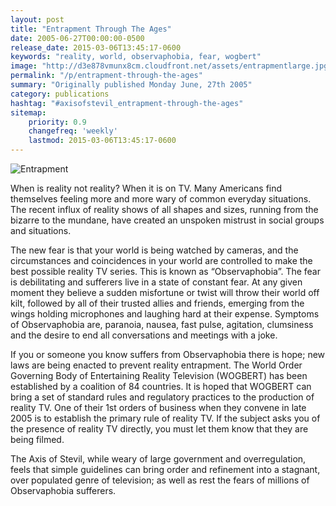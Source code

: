 ```yaml
---
layout: post
title: "Entrapment Through The Ages"
date: 2005-06-27T00:00:00-0500
release_date: 2015-03-06T13:45:17-0600
keywords: "reality, world, observaphobia, fear, wogbert"
image: "http://d3e878vmunx8cm.cloudfront.net/assets/entrapmentlarge.jpg"
permalink: "/p/entrapment-through-the-ages"
summary: "Originally published Monday June, 27th 2005"
category: publications
hashtag: "#axisofstevil_entrapment-through-the-ages"
sitemap:
    priority: 0.9
    changefreq: 'weekly'
    lastmod: 2015-03-06T13:45:17-0600
---
```


[id_1]: http://d3e878vmunx8cm.cloudfront.net/assets/entrapmentlarge.jpg "Entrapment"
![Entrapment][id_1]

When is reality not reality? When it is on TV. Many Americans find themselves feeling more and more wary of common everyday situations. The recent influx of reality shows of all shapes and sizes, running from the bizarre to the mundane, have created an unspoken mistrust in social groups and situations.

The new fear is that your world is being watched by cameras, and the circumstances and coincidences in your world are controlled to make the best possible reality TV series. This is known as “Observaphobia”. The fear is debilitating and sufferers live in a state of constant fear. At any given moment they believe a sudden misfortune or twist will throw their world off kilt, followed by all of their trusted allies and friends, emerging from the wings holding microphones and laughing hard at their expense. Symptoms of Observaphobia are, paranoia, nausea, fast pulse, agitation, clumsiness and the desire to end all conversations and meetings with a joke.

If you or someone you know suffers from Observaphobia there is hope; new laws are being enacted to prevent reality entrapment. The World Order Governing Body of Entertaining Reality Television (WOGBERT) has been established by a coalition of 84 countries. It is hoped that WOGBERT can bring a set of standard rules and regulatory practices to the production of reality TV. One of their 1st orders of business when they convene in late 2005 is to establish the primary rule of reality TV. If the subject asks you of the presence of reality TV directly, you must let them know that they are being filmed.

The Axis of Stevil, while weary of large government and overregulation, feels that simple guidelines can bring order and refinement into a stagnant, over populated genre of television; as well as rest the fears of millions of Observaphobia sufferers.
